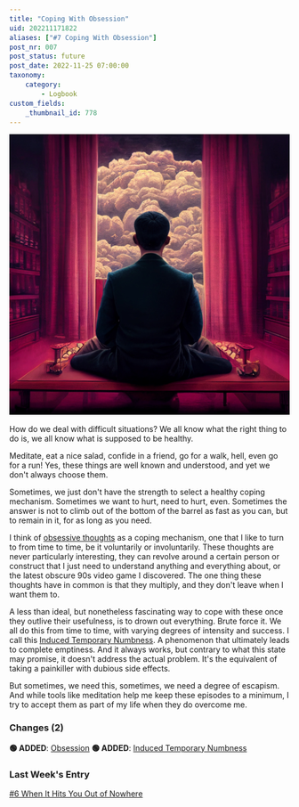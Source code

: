 ```yaml
---
title: "Coping With Obsession"
uid: 202211171822
aliases: ["#7 Coping With Obsession"]
post_nr: 007
post_status: future
post_date: 2022-11-25 07:00:00
taxonomy:
    category:
        - Logbook
custom_fields:
    _thumbnail_id: 778
---
```


![A man with a clouded mind](/_images/image-coping-with-obsession.jpg "Coping With Obsession")

How do we deal with difficult situations? We all know what the right thing to do is, we all know what is supposed to be healthy.

Meditate, eat a nice salad, confide in a friend, go for a walk, hell, even go for a run! Yes, these things are well known and understood, and yet we don't always choose them. 

Sometimes, we just don't have the strength to select a healthy coping mechanism. Sometimes we want to hurt, need to hurt, even. Sometimes the answer is not to climb out of the bottom of the barrel as fast as you can, but to remain in it, for as long as you need. 

I think of [obsessive thoughts](./obsession.md) as a coping mechanism, one that I like to turn to from time to time, be it voluntarily or involuntarily. These thoughts are never particularly interesting, they can revolve around a certain person or construct that I just need to understand anything and everything about, or the latest obscure 90s video game I discovered. The one thing these thoughts have in common is that they multiply, and they don't leave when I want them to. 

A less than ideal, but nonetheless fascinating way to cope with these once they outlive their usefulness, is to drown out everything. Brute force it. We all do this from time to time, with varying degrees of intensity and success. I call this [Induced Temporary Numbness](./induced-temporary-numbness.md). A phenomenon that ultimately leads to complete emptiness. And it always works, but contrary to what this state may promise, it doesn't address the actual problem. It's the equivalent of taking a painkiller with dubious side effects.

But sometimes, we need this, sometimes, we need a degree of escapism. And while tools like meditation help me keep these episodes to a minimum, I try to accept them as part of my life when they do overcome me.

### Changes (2)
**🟢 ADDED**: [Obsession](./obsession.md)
**🟢 ADDED**: [Induced Temporary Numbness](./induced-temporary-numbness.md)

### Last Week's Entry
[#6 When It Hits You Out of Nowhere](./when-it-hits-you-out-of-nowhere.md)